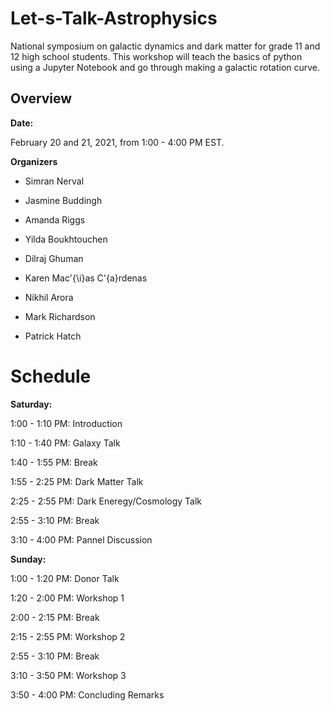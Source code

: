 # Let-s-Talk-Astrophysics
National symposium on galactic dynamics and dark matter for grade 11 and 12 high school students. This workshop will teach the basics of python using a Jupyter Notebook and go through making a galactic rotation curve.


## Overview

**Date:**

February 20 and 21, 2021, from 1:00 - 4:00 PM EST.

**Organizers**

* Simran Nerval

* Jasmine Buddingh

* Amanda Riggs

* Yilda Boukhtouchen

* Dilraj Ghuman

* Karen Mac\'{\i}as C\'{a}rdenas

* Nikhil Arora

* Mark Richardson

* Patrick Hatch

# Schedule

**Saturday:** 

1:00 - 1:10 PM: Introduction

1:10 - 1:40 PM: Galaxy Talk

1:40 - 1:55 PM: Break

1:55 - 2:25 PM: Dark Matter Talk

2:25 - 2:55 PM: Dark Eneregy/Cosmology Talk

2:55 - 3:10 PM: Break

3:10 - 4:00 PM: Pannel Discussion 

**Sunday:**

1:00 - 1:20 PM: Donor Talk

1:20 - 2:00 PM: Workshop 1

2:00 - 2:15 PM: Break

2:15 - 2:55 PM: Workshop 2

2:55 - 3:10 PM: Break

3:10 - 3:50 PM: Workshop 3

3:50 - 4:00 PM: Concluding Remarks 
